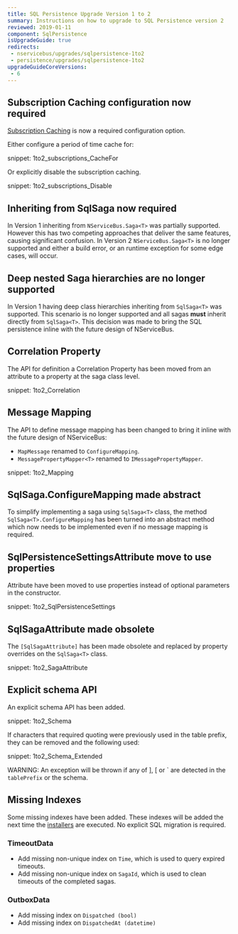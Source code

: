 ```yaml
---
title: SQL Persistence Upgrade Version 1 to 2
summary: Instructions on how to upgrade to SQL Persistence version 2
reviewed: 2019-01-11
component: SqlPersistence
isUpgradeGuide: true
redirects:
 - nservicebus/upgrades/sqlpersistence-1to2
 - persistence/upgrades/sqlpersistence-1to2
upgradeGuideCoreVersions:
 - 6
---
```



## Subscription Caching configuration now required

[Subscription Caching](/persistence/sql/subscriptions.md) is now a required configuration option. 

Either configure a period of time cache for:

snippet: 1to2_subscriptions_CacheFor

Or explicitly disable the subscription caching.

snippet: 1to2_subscriptions_Disable


## Inheriting from SqlSaga now required

In Version 1 inheriting from `NServiceBus.Saga<T>` was partially supported. However this has two competing approaches that deliver the same features, causing significant confusion. In Version 2 `NServiceBus.Saga<T>` is no longer supported and either a build error, or an runtime exception for some edge cases, will occur.


## Deep nested Saga hierarchies are no longer supported

In Version 1 having deep class hierarchies inheriting from `SqlSaga<T>` was supported. This scenario is no longer supported and all sagas **must** inherit directly from `SqlSaga<T>`. This decision was made to bring the SQL persistence inline with the future design of NServiceBus.


## Correlation Property

The API for definition a Correlation Property has been moved from an attribute to a property at the saga class level.

snippet: 1to2_Correlation


## Message Mapping

The API to define message mapping has been changed to bring it inline with the future design of NServiceBus:

 * `MapMessage` renamed to `ConfigureMapping`.
 * `MessagePropertyMapper<T>` renamed to `IMessagePropertyMapper`.

snippet: 1to2_Mapping


## SqlSaga.ConfigureMapping made abstract

To simplify implementing a saga using `SqlSaga<T>` class, the method `SqlSaga<T>.ConfigureMapping` has been turned into an abstract method which now needs to be implemented even if no message mapping is required.


## SqlPersistenceSettingsAttribute move to use properties

Attribute have been moved to use properties instead of optional parameters in the constructor.

snippet: 1to2_SqlPersistenceSettings


## SqlSagaAttribute made obsolete

The `[SqlSagaAttribute]` has been made obsolete and replaced by property overrides on the `SqlSaga<T>` class.

snippet: 1to2_SagaAttribute


## Explicit schema API

An explicit schema API has been added.

snippet: 1to2_Schema

If characters that required quoting were previously used in the table prefix, they can be removed and the following used:

snippet: 1to2_Schema_Extended

WARNING: An exception will be thrown if any of ], [ or &grave; are detected in the `tablePrefix` or the schema.


## Missing Indexes

Some missing indexes have been added. These indexes will be added the next time the [installers](/persistence/sql/install.md) are executed. No explicit SQL migration is required.


### TimeoutData

 * Add missing non-unique index on `Time`, which is used to query expired timeouts.
 * Add missing non-unique index on `SagaId`, which is used to clean timeouts of the completed sagas.


### OutboxData

* Add missing index on `Dispatched (bool)`
* Add missing index on `DispatchedAt (datetime)`
